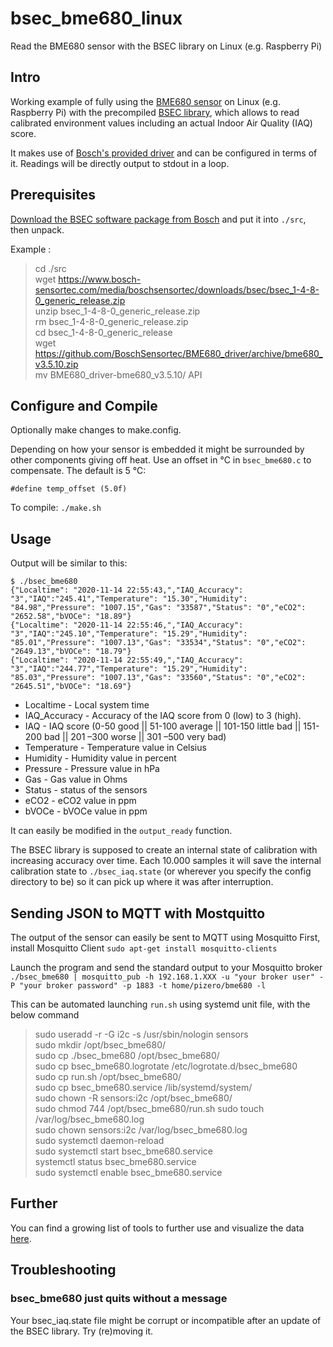 # bsec_bme680_linux

Read the BME680 sensor with the BSEC library on Linux (e.g. Raspberry Pi)

## Intro

Working example of fully using the
[BME680 sensor](https://www.bosch-sensortec.com/en/bst/products/all_products/bme680)
on Linux (e.g. Raspberry Pi) with the precompiled
[BSEC library](https://www.bosch-sensortec.com/bst/products/all_products/bsec),
which allows to read calibrated environment values including an actual Indoor
Air Quality (IAQ) score.

It makes use of
[Bosch's provided driver](https://github.com/BoschSensortec/BME680_driver)
and can be configured in terms of it.
Readings will be directly output to stdout in a loop.

## Prerequisites

[Download the BSEC software package from Bosch](https://www.bosch-sensortec.com/bst/products/all_products/bsec)
and put it into `./src`, then unpack.

Example :  
> cd ./src  
> wget https://www.bosch-sensortec.com/media/boschsensortec/downloads/bsec/bsec_1-4-8-0_generic_release.zip  
> unzip bsec_1-4-8-0_generic_release.zip  
> rm bsec_1-4-8-0_generic_release.zip  
> cd bsec_1-4-8-0_generic_release  
> wget https://github.com/BoschSensortec/BME680_driver/archive/bme680_v3.5.10.zip  
> mv BME680_driver-bme680_v3.5.10/ API  


## Configure and Compile

Optionally make changes to make.config.

Depending on how your sensor is embedded it might be surrounded by other
components giving off heat. Use an offset in °C in `bsec_bme680.c` to
compensate. The default is 5 °C:
```
#define temp_offset (5.0f)
```

To compile: `./make.sh`

## Usage

Output will be similar to this:

```
$ ./bsec_bme680
{"Localtime": "2020-11-14 22:55:43,","IAQ_Accuracy": "3","IAQ":"245.41","Temperature": "15.30","Humidity": "84.98","Pressure": "1007.15","Gas": "33587","Status": "0","eCO2": "2652.58","bVOCe": "18.89"}  
{"Localtime": "2020-11-14 22:55:46,","IAQ_Accuracy": "3","IAQ":"245.10","Temperature": "15.29","Humidity": "85.01","Pressure": "1007.13","Gas": "33534","Status": "0","eCO2": "2649.13","bVOCe": "18.79"}  
{"Localtime": "2020-11-14 22:55:49,","IAQ_Accuracy": "3","IAQ":"244.77","Temperature": "15.29","Humidity": "85.03","Pressure": "1007.13","Gas": "33560","Status": "0","eCO2": "2645.51","bVOCe": "18.69"}  
```
* Localtime - Local system time
* IAQ_Accuracy - Accuracy of the IAQ score from 0 (low) to 3 (high).  
* IAQ - IAQ score (0-50 good || 51-100 average || 101-150 little bad || 151-200 bad || 201 –300 worse || 301 –500 very bad)  
* Temperature - Temperature value in Celsius
* Humidity - Humidity value in percent
* Pressure - Pressure value in hPa
* Gas - Gas value in Ohms
* Status - status of the sensors
* eCO2 - eCO2 value in ppm
* bVOCe - bVOCe value in ppm

It can easily be modified in the `output_ready` function.

The BSEC library is supposed to create an internal state of calibration with
increasing accuracy over time. Each 10.000 samples it will save the internal
calibration state to `./bsec_iaq.state` (or wherever you specify the config
directory to be) so it can pick up where it was after interruption.

## Sending JSON to MQTT with Mostquitto

The output of the sensor can easily be sent to MQTT using Mosquitto
First, install Mosquitto Client `sudo apt-get install mosquitto-clients`

Launch the program and send the standard output to your Mosquitto broker
`./bsec_bme680 | mosquitto_pub -h 192.168.1.XXX -u "your broker user" -P "your broker password" -p 1883 -t home/pizero/bme680 -l`

This can be automated launching `run.sh` using systemd unit file, with the below command  
> sudo useradd -r -G i2c -s /usr/sbin/nologin sensors  
> sudo mkdir /opt/bsec_bme680/  
> sudo cp ./bsec_bme680 /opt/bsec_bme680/  
> sudo cp bsec_bme680.logrotate /etc/logrotate.d/bsec_bme680  
> sudo cp run.sh /opt/bsec_bme680/  
> sudo cp bsec_bme680.service /lib/systemd/system/  
> sudo chown -R sensors:i2c /opt/bsec_bme680/  
> sudo chmod 744 /opt/bsec_bme680/run.sh 
> sudo touch /var/log/bsec_bme680.log  
> sudo chown sensors:i2c /var/log/bsec_bme680.log  
> sudo systemctl daemon-reload  
> sudo systemctl start bsec_bme680.service  
> systemctl status bsec_bme680.service  
> sudo systemctl enable bsec_bme680.service  

## Further

You can find a growing list of tools to further use and visualize the data
[here](https://github.com/alexh-name/bme680_outputs).

## Troubleshooting

### bsec_bme680 just quits without a message

Your bsec_iaq.state file might be corrupt or incompatible after an update of the
BSEC library. Try (re)moving it.

